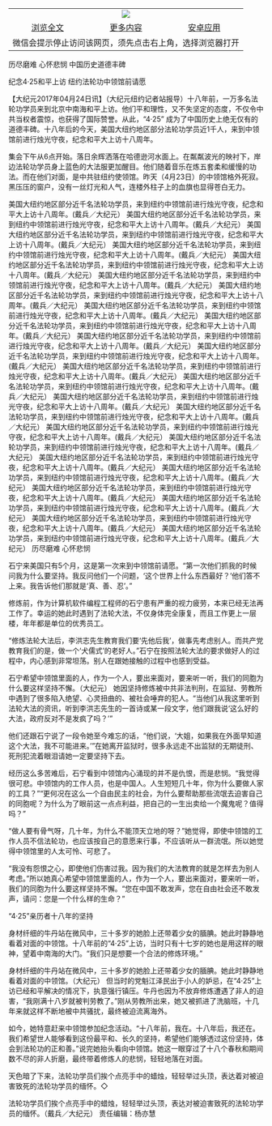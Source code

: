 

<table>
  <tr>
    <td align="center" colspan="3">
      <a href="https://github.com/ogate/ogate/blob/master/README.md"><img src="https://cloud.githubusercontent.com/assets/11880933/13434984/f430fae2-e012-11e5-814f-c2df1e82b247.jpg"/></a>
    </td>
  </tr>
  <tr>
    <td align="center">
      <a href="https://s3.ap-south-1.amazonaws.com/ogatem/oGate.htm?c818519&from=oNote">浏览全文</a>
    </td>
    <td align="center">
      <a href="https://s3.ap-south-1.amazonaws.com/ogatem/oGate.htm?from=oNote">更多内容</a>
    </td>
    <td align="center">
      <a href="https://raw.githubusercontent.com/ogate/up/master/ogate.apk">安卓应用</a>
    </td>
  </tr>
  <tr>
    <td align="center" colspan="3">
      微信会提示停止访问该网页，须先点击右上角，选择浏览器打开
    </td>
  </tr>
</table>    


历尽磨难 心怀悲悯 中国历史道德丰碑

纪念4‧25和平上访 纽约法轮功中领馆前请愿






        

【大纪元2017年04月24日讯】（大纪元纽约记者站报导）十八年前，一万多名法轮功学员来到北京中南海和平上访。他们平和理性，又不失坚定的态度，不仅令中共当权者震惊，也获得了国际赞誉。从此，“4‧25” 成为了中国历史上绝无仅有的道德丰碑。十八年后的今天，美国大纽约地区部分法轮功学员近1千人，来到中领馆前进行烛光守夜，纪念和平大上访十八周年。


集会下午从6点开始。落日余辉洒落在哈德逊河水面上。在粼粼波光的映衬下，岸边法轮功学员身上蓝色的大法服更加醒目。他们随着音乐在炼五套柔和缓慢的功法。而在他们对面，是中共驻纽约使领馆。昨天（4月23日）的中领馆格外死寂。黑压压的窗户，没有一丝灯光和人气，连楼外柱子上的血旗也显得苍白无力。


美国大纽约地区部分近千名法轮功学员，来到纽约中领馆前进行烛光守夜，纪念和平大上访十八周年。(戴兵／大纪元）
美国大纽约地区部分近千名法轮功学员，来到纽约中领馆前进行烛光守夜，纪念和平大上访十八周年。(戴兵／大纪元）
美国大纽约地区部分近千名法轮功学员，来到纽约中领馆前进行烛光守夜，纪念和平大上访十八周年。(戴兵／大纪元）
美国大纽约地区部分近千名法轮功学员，来到纽约中领馆前进行烛光守夜，纪念和平大上访十八周年。(戴兵／大纪元）
美国大纽约地区部分近千名法轮功学员，来到纽约中领馆前进行烛光守夜，纪念和平大上访十八周年。(戴兵／大纪元）
美国大纽约地区部分近千名法轮功学员，来到纽约中领馆前进行烛光守夜，纪念和平大上访十八周年。(戴兵／大纪元）
美国大纽约地区部分近千名法轮功学员，来到纽约中领馆前进行烛光守夜，纪念和平大上访十八周年。(戴兵／大纪元）
美国大纽约地区部分近千名法轮功学员，来到纽约中领馆前进行烛光守夜，纪念和平大上访十八周年。(戴兵／大纪元）
美国大纽约地区部分近千名法轮功学员，来到纽约中领馆前进行烛光守夜，纪念和平大上访十八周年。(戴兵／大纪元）
美国大纽约地区部分近千名法轮功学员，来到纽约中领馆前进行烛光守夜，纪念和平大上访十八周年。(戴兵／大纪元）
美国大纽约地区部分近千名法轮功学员，来到纽约中领馆前进行烛光守夜，纪念和平大上访十八周年。(戴兵／大纪元）
美国大纽约地区部分近千名法轮功学员，来到纽约中领馆前进行烛光守夜，纪念和平大上访十八周年。(戴兵／大纪元）
美国大纽约地区部分近千名法轮功学员，来到纽约中领馆前进行烛光守夜，纪念和平大上访十八周年。(戴兵／大纪元）
美国大纽约地区部分近千名法轮功学员，来到纽约中领馆前进行烛光守夜，纪念和平大上访十八周年。(戴兵／大纪元）
美国大纽约地区部分近千名法轮功学员，来到纽约中领馆前进行烛光守夜，纪念和平大上访十八周年。(戴兵／大纪元）
美国大纽约地区部分近千名法轮功学员，来到纽约中领馆前进行烛光守夜，纪念和平大上访十八周年。(戴兵／大纪元）
美国大纽约地区部分近千名法轮功学员，来到纽约中领馆前进行烛光守夜，纪念和平大上访十八周年。(戴兵／大纪元）
美国大纽约地区部分近千名法轮功学员，来到纽约中领馆前进行烛光守夜，纪念和平大上访十八周年。(戴兵／大纪元）
美国大纽约地区部分近千名法轮功学员，来到纽约中领馆前进行烛光守夜，纪念和平大上访十八周年。(戴兵／大纪元）
美国大纽约地区部分近千名法轮功学员，来到纽约中领馆前进行烛光守夜，纪念和平大上访十八周年。(戴兵／大纪元）
美国大纽约地区部分近千名法轮功学员，来到纽约中领馆前进行烛光守夜，纪念和平大上访十八周年。(戴兵／大纪元）
美国大纽约地区部分近千名法轮功学员，来到纽约中领馆前进行烛光守夜，纪念和平大上访十八周年。(戴兵／大纪元）
美国大纽约地区部分近千名法轮功学员，来到纽约中领馆前进行烛光守夜，纪念和平大上访十八周年。(戴兵／大纪元）
历尽磨难 心怀悲悯


石宁来美国只有5个月，这是第一次来到中领馆前请愿。“第一次他们抓我的时候问我为什么要坚持。我反问他们一个问题，‘这个世界上什么东西最好？’他们答不上来。我告诉他们那就是‘真、善、忍’。”


修炼前，作为计算机软件编程工程师的石宁患有严重的视力疲劳，本来已经无法再工作了。幸运的她此时遇到了法轮大法，不仅身体完全康复，而且工作更上一层楼，年年都是单位的优秀员工。


“修炼法轮大法后，李洪志先生教育我们要‘先他后我’，做事先考虑别人。而共产党教育我们的是，做一个‘犬儒式’的老好人。”石宁在按照法轮大法的要求做好人的过程中，内心感到非常坦荡。别人在跟她接触的过程中也感到受益。


石宁希望中领馆里面的人，作为一个人，要出来面对，要来听一听，我们的同胞为什么要这样坚持不懈。（大纪元）
她因坚持修炼被中共非法判刑，在监狱、劳教所中遇到了很多陷入绝望、心灵扭曲的、被社会唾弃的犯人。“当他们从我这里听到法轮大法的资讯，听到李洪志先生的一首诗或某一段文字，他们跟我说‘这么好的大法，政府反对不是发疯了吗？’”


他们还跟石宁说了一段令她至今难忘的话，“他们说，‘大姐，如果我在外面早知道这个大法，我不可能进来。’”在她离开监狱时，很多永远走不出监狱的无期徒刑、死刑犯流着眼泪请她一定要坚持下去。


经历这么多苦难后，石宁看到中领馆内心涌现的并不是仇恨，而是悲悯。“我觉得很可悲。中领馆内的工作人员，也是中国人。人生短短几十年，你为什么要做人家的工具？”“更何况在这么一个自由民主的社会，为什么要帮助那些流氓去迫害自己的同胞呢？为什么为了眼前这一点点利益，把自己的一生出卖给一个魔鬼呢？值得吗？”


“做人要有骨气呀，几十年，为什么不能顶天立地的呀？”她觉得，即使中领馆的工作人员不信法轮功，也应该按自己的意愿来行事，不应该听从一群流氓。所以她觉得中领馆里的人太可怜、可悲了。


“我没有怨恨之心，即使他们伤害过我。因为我们的大法教育的就是怎样去为别人考虑。”所以她真心希望中领馆里面的人，作为一个人，要出来面对，要来听一听，我们的同胞为什么要这样坚持不懈。“您在中国不敢发声，您在自由社会还不敢发声，请问：您是一个什么样的生命？”


“4‧25”亲历者十八年的坚持


身材纤细的牛丹站在微风中，三十多岁的她脸上还带着少女的腼腆。她此时静静地看着对面的中领馆。十八年前的“4‧25”上访，当时只有十七岁的她也是用这样的眼神，望着中南海的大门。“我们只是想要一个合法的修炼环境。”


身材纤细的牛丹站在微风中，三十多岁的她脸上还带着少女的腼腆。她此时静静地看着对面的中领馆。（大纪元）
但当时的党魁江泽民出于小人的妒忌，在“4‧25”上访已经和平解决的情况下，执意强行镇压。牛丹也因为不放弃修炼遭遇了非人的迫害，“我刚满十八岁就被判劳教了。”刚从劳教所出来，她又被抓进了洗脑班，十几年来就这样不断地被中共骚扰，最终被迫流离海外。


如今，她特意赶来中领馆参加纪念活动。“十八年前，我在。十八年后，我还在。我们希望世人能够看到这份最平和、长久的坚持，希望他们能够透过这份坚持，体会到法轮功的正和善。”说完她抬头看向中领馆。她这一眼穿过了十八个春秋和期间数不尽的非人折磨，最终带着修炼人的悲悯，轻轻地落在对面。


天色暗了下来，法轮功学员们挨个点亮手中的蜡烛，轻轻举过头顶，表达着对被迫害致死的法轮功学员的缅怀。◇


法轮功学员们挨个点亮手中的蜡烛，轻轻举过头顶，表达对被迫害致死的法轮功学员的缅怀。（戴兵／大纪元）
责任编辑：杨亦慧



